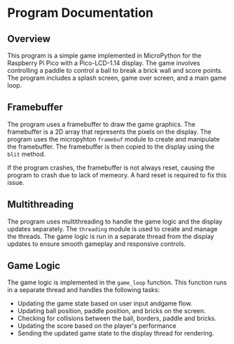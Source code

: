 # Program Documentation

## Overview
This program is a simple game implemented in MicroPython for the Raspberry Pi Pico with a Pico-LCD-1.14 display. The game involves controlling a paddle to control a ball to break a brick wall and score points. The program includes a splash screen, game over screen, and a main game loop.

## Framebuffer
The program uses a framebuffer to draw the game graphics. The framebuffer is a 2D array that represents the pixels on the display. The program uses the micropyhton `framebuf` module to create and manipulate the framebuffer. The framebuffer is then copied to the display using the `blit` method.

If the program crashes, the framebuffer is not always reset, causing the program to crash due to lack of memeory. 
A hard reset is required to fix this issue.

## Multithreading
The program uses multithreading to handle the game logic and the display updates separately. The `threading` module is used to create and manage the threads. The game logic is run in a separate thread from the display updates to ensure smooth gameplay and responsive controls.

## Game Logic
The game logic is implemented in the `game_loop` function. This function runs in a separate thread and handles the following tasks:
- Updating the game state based on user input andgame flow.
- Updating ball position, paddle position, and bricks on the screen.
- Checking for collisions between the ball, borders, paddle and bricks.
- Updating the score based on the player's performance
- Sending the updated game state to the display thread for rendering.
